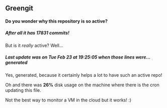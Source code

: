 ## Greengit

#### Do you wonder why this repository is so active?

##### After all it has 17831 commits!

But is it *really* active? Well...

##### Last update was on Tue Feb 23 at 19:25:05 when those lines were... generated

Yes, generated, because it certainly helps a lot to have such an active repo!

Oh and there was **26%** disk usage on the machine
where there is the cron updating this file.

Not the best way to monitor a VM in the cloud but it works! :)
